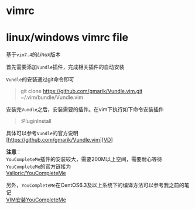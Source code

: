 # vimrc
linux/windows vimrc file
===========================

基于`vim7.4`的*Linux*版本

首先需要添加`Vundle`插件，完成相关插件的自动安装

`Vundle`的安装通过git命令即可
> git clone https://github.com/gmarik/Vundle.vim.git ~/.vim/bundle/Vundle.vim

安装完`Vundle`之后，安装需要的插件。在vim下执行如下命令安装插件
> :PluginInstall

具体可以参考`Vundle`的官方说明  
[https://github.com/gmarik/Vundle.vim][VD]

**注意**：  
`YouCompleteMe`插件的安装较大，需要200M以上空间，需要耐心等待
`YouCompleteMe`的官方链接为  
[Valloric/YouCompleteMe][YC]

另外，`YouCompleteMe`在CentOS6.3及以上系统下的编译方法可以参考我之前的笔记  
[VIM安装YouCompleteMe][INSTALL]

[VD]:https://github.com/gmarik/Vundle.vim
[YC]:https://github.com/Valloric/YouCompleteMe
[INSTALL]:http://note.youdao.com/share/?id=bba012f66fbab91e4c9fabe4ad6f3e7e&type=note
